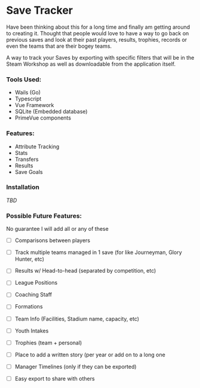 # Save Tracker

Have been thinking about this for a long time and finally am getting around to creating it. Thought that people would love to have a way to go back on previous saves and look at their past players, results, trophies, records or even the teams that are their bogey teams.

A way to track your Saves by exporting with specific filters that will be in the Steam Workshop as well as downloadable from the application itself.

### **Tools Used:**
  - Wails (Go)
  - Typescript
  - Vue Framework
  - SQLite (Embedded database)
  - PrimeVue components
  
### **Features:**
  - Attribute Tracking
  - Stats
  - Transfers
  - Results
  - Save Goals
  
### **Installation**
*TBD*

### **Possible Future Features:**
No guarantee I will add all or any of these
  - [ ] Comparisons between players
  - [ ] Track multiple teams managed in 1 save (for like Journeyman, Glory Hunter, etc)
  - [ ] Results w/ Head-to-head (separated by competition, etc)
  - [ ] League Positions
  - [ ] Coaching Staff
  - [ ] Formations
  - [ ] Team Info (Facilities, Stadium name, capacity, etc)
  - [ ] Youth Intakes
  - [ ] Trophies (team + personal)
  - [ ] Place to add a written story (per year or add on to a long one
  - [ ] Manager Timelines (only if they can be exported)
  - [ ] Easy export to share with others

